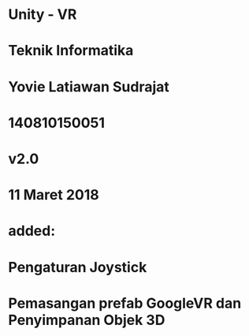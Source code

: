 # Unity - VR

# Teknik Informatika

# Yovie Latiawan Sudrajat
# 140810150051

# v2.0
# 11 Maret 2018
# added:
# Pengaturan Joystick
# Pemasangan prefab GoogleVR dan Penyimpanan Objek 3D
